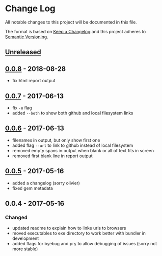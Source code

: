 # Change Log
All notable changes to this project will be documented in this file.

The format is based on [Keep a Changelog](http://keepachangelog.com/)
and this project adheres to [Semantic Versioning](http://semver.org/).

## [Unreleased]

## [0.0.8] - 2018-08-28
- fix html report output

## [0.0.7] - 2017-06-13
- fix `-u` flag
- added `--both` to show both github and local filesystem links

## [0.0.6] - 2017-06-13
- filenames in output, but only show first one
- added flag `--url` to link to github instead of local filesystem
- removed empty spans in output when blank or all of text fits in screen
- removed first blank line in report output

## [0.0.5] - 2017-05-16
- added a changelog (sorry olivier)
- fixed gem metadata

## 0.0.4 - 2017-05-16
### Changed
- updated readme to explain how to linke urls to browsers
- moved executables to exe directory to work better with bundler in development
- added flags for byebug and pry to allow debugging of issues (sorry not more stable)


[Unreleased]: https://github.com/kbrock/code_web/compare/v0.0.8...HEAD
[0.0.8]: https://github.com/kbrock/code_web/compare/v0.0.7...v0.0.8
[0.0.7]: https://github.com/kbrock/code_web/compare/v0.0.6...v0.0.7
[0.0.6]: https://github.com/kbrock/code_web/compare/v0.0.5...v0.0.6
[0.0.5]: https://github.com/kbrock/code_web/compare/v0.0.4...v0.0.5
